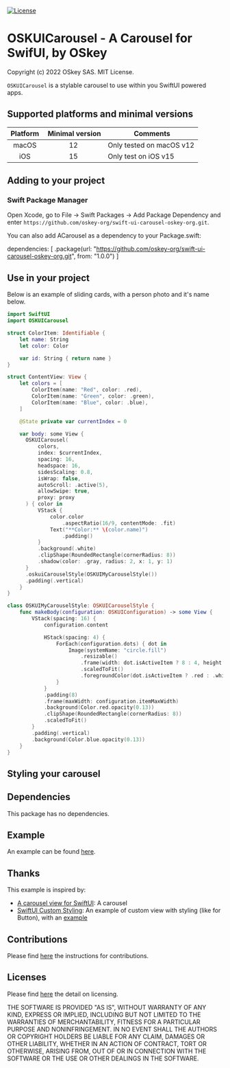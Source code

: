 [![License](https://img.shields.io/badge/license-MIT-blue)](./LICENSE)

# OSKUICarousel - A Carousel for SwifUI, by OSkey

Copyright (c) 2022 OSkey SAS. MIT License.

`OSKUICarousel` is a stylable carousel to use within you SwiftUI powered apps.

## Supported platforms and minimal versions

| Platform |  Minimal version |  Comments                |
| :------: | :--------------: | ------------------------ |
|  macOS   |        12        | Only tested on macOS v12 |
|   iOS    |        15        | Only test on iOS v15     |

## Adding to your project

### Swift Package Manager

Open Xcode, go to File -> Swift Packages -> Add Package Dependency and enter
`https://github.com/oskey-org/swift-ui-carousel-oskey-org.git`.

You can also add ACarousel as a dependency to your Package.swift:

dependencies: [
.package(url: "https://github.com/oskey-org/swift-ui-carousel-oskey-org.git", from: "1.0.0")
]

## Use in your project

Below is an example of sliding cards, with a person photo and it's name below.

```swift
import SwiftUI
import OSKUICarousel

struct ColorItem: Identifiable {
    let name: String
    let color: Color

    var id: String { return name }
}

struct ContentView: View {
    let colors = [
        ColorItem(name: "Red", color: .red),
        ColorItem(name: "Green", color: .green),
        ColorItem(name: "Blue", color: .blue),
    ]

    @State private var currentIndex = 0

    var body: some View {
      OSKUICarousel(
          colors,
          index: $currentIndex,
          spacing: 16,
          headspace: 16,
          sidesScaling: 0.8,
          isWrap: false,
          autoScroll: .active(5),
          allowSwipe: true,
          proxy: proxy
      ) { color in
          VStack {
              color.color
                  .aspectRatio(16/9, contentMode: .fit)
              Text("**Color:** \(color.name)")
                  .padding()
          }
          .background(.white)
          .clipShape(RoundedRectangle(cornerRadius: 8))
          .shadow(color: .gray, radius: 2, x: 1, y: 1)
      }
      .oskuiCarouselStyle(OSKUIMyCarouselStyle())
      .padding(.vertical)
    }
}

class OSKUIMyCarouselStyle: OSKUICarouselStyle {
    func makeBody(configuration: OSKUIConfiguration) -> some View {
        VStack(spacing: 16) {
            configuration.content

            HStack(spacing: 4) {
                ForEach(configuration.dots) { dot in
                    Image(systemName: "circle.fill")
                        .resizable()
                        .frame(width: dot.isActiveItem ? 8 : 4, height: dot.isActiveItem ? 8 : 4, alignment: .center)
                        .scaledToFit()
                        .foregroundColor(dot.isActiveItem ? .red : .white)
                }
            }
            .padding(8)
            .frame(maxWidth: configuration.itemMaxWidth)
            .background(Color.red.opacity(0.13))
            .clipShape(RoundedRectangle(cornerRadius: 8))
            .scaledToFit()
        }
        .padding(.vertical)
        .background(Color.blue.opacity(0.13))
    }
}
```

## Styling your carousel

## Dependencies

This package has no dependencies.

## Example

An example can be found [here](./Example/OSKUICarouselApp/README.md).

## Thanks

This example is inspired by:

- [A carousel view for SwiftUI](https://iosexample.com/a-carousel-view-for-swiftui/):
  A carousel
- [SwiftUI Custom Styling](https://swiftui-lab.com/custom-styling/): An example
  of custom view with styling (like for Button), with an [example](https://gist.github.com/swiftui-lab/4469338fd099285aed2d1fd00f5da745)

## Contributions

Please find [here](./CONTRIBUTING.md) the instructions for contributions.

## Licenses

Please find [here](./LICENSE) the detail on licensing.

THE SOFTWARE IS PROVIDED "AS IS", WITHOUT WARRANTY OF ANY KIND, EXPRESS OR
IMPLIED, INCLUDING BUT NOT LIMITED TO THE WARRANTIES OF MERCHANTABILITY,
FITNESS FOR A PARTICULAR PURPOSE AND NONINFRINGEMENT. IN NO EVENT SHALL THE
AUTHORS OR COPYRIGHT HOLDERS BE LIABLE FOR ANY CLAIM, DAMAGES OR OTHER
LIABILITY, WHETHER IN AN ACTION OF CONTRACT, TORT OR OTHERWISE, ARISING FROM,
OUT OF OR IN CONNECTION WITH THE SOFTWARE OR THE USE OR OTHER DEALINGS IN THE
SOFTWARE.

